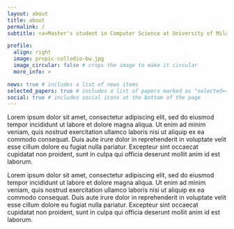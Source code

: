 ```yaml
---
layout: about
title: about
permalink: /
subtitle: <a>Master's student in Computer Science at University of Milano-Bicocca</a>.

profile:
  align: right 
  image: propic-collodio-bw.jpg
  image_circular: false # crops the image to make it circular
  more_info: >

news: true # includes a list of news items
selected_papers: true # includes a list of papers marked as "selected={true}"
social: true # includes social icons at the bottom of the page
---
```

Lorem ipsum dolor sit amet, consectetur adipiscing elit, sed do eiusmod tempor
incididunt ut labore et dolore magna aliqua. Ut enim ad minim veniam, quis
nostrud exercitation ullamco laboris nisi ut aliquip ex ea commodo consequat.
Duis aute irure dolor in reprehenderit in voluptate velit esse cillum dolore eu
fugiat nulla pariatur. Excepteur sint occaecat cupidatat non proident, sunt in
culpa qui officia deserunt mollit anim id est laborum.

Lorem ipsum dolor sit amet, consectetur adipiscing elit, sed do eiusmod tempor
incididunt ut labore et dolore magna aliqua. Ut enim ad minim veniam, quis
nostrud exercitation ullamco laboris nisi ut aliquip ex ea commodo consequat.
Duis aute irure dolor in reprehenderit in voluptate velit esse cillum dolore eu
fugiat nulla pariatur. Excepteur sint occaecat cupidatat non proident, sunt in
culpa qui officia deserunt mollit anim id est laborum.

<!-- As a second-year master's student in computer science, I have found myself
deeply interested in the research world in fields involving image and signal
processing while also enjoying the challenge of experimenting with novel deep
learning architectures. I am a detail-oriented and organized student who seeks
challenges and new solutions to complex problems. During my Bachelor's degree I
learned all the fundamentals of computer science while integrating them with my
background in electronics and embedded systems. -->

<!-- Write your biography here. Tell the world about yourself. Link to your favorite -->
<!-- [subreddit](http://reddit.com). You can put a picture in, too. The code is -->
<!-- already in, just name your picture `prof_pic.jpg` and put it in the `img/` -->
<!-- folder. -->

<!-- Put your address / P.O. box / other info right below your picture. You can also -->
<!-- disable any of these elements by editing `profile` property of the YAML header -->
<!-- of your `_pages/about.md`. Edit `_bibliography/papers.bib` and Jekyll will -->
<!-- render your [publications page](/al-folio/publications/) automatically. -->

<!-- Link to your social media connections, too. This theme is set up to use [Font -->
<!-- Awesome icons](https://fontawesome.com/) and -->
<!-- [Academicons](https://jpswalsh.github.io/academicons/), like the ones below. Add -->
<!-- your Facebook, Twitter, LinkedIn, Google Scholar, or just disable all of them. -->
